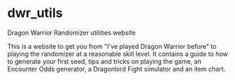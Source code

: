 # dwr_utils
Dragon Warrior Randomizer utilities website

This is a website to get you from "I've played Dragon Warrior before" to playing the randomizer at a reasonable skill level.  It contains a guide to how to generate your first seed, tips and tricks on playing the game, an Encounter Odds generator, a Dragonlord Fight simulator and an item chart. 
